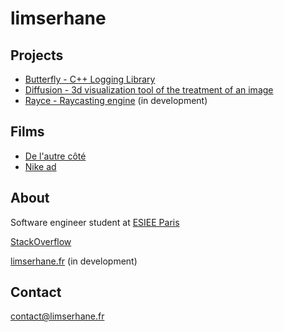 # limserhane

## Projects

- [Butterfly - C++ Logging Library](https://github.com/limserhane/Butterfly)
- [Diffusion - 3d visualization tool of the treatment of an image](https://github.com/limserhane/Diffusion)
- [Rayce - Raycasting engine](https://github.com/limserhane/Rayce) (in development)

## Films

- [De l'autre côté](https://youtu.be/yOjphL-4tIw)
- [Nike ad](https://youtu.be/02LXUPV6sDA)

## About

Software engineer student at [ESIEE Paris](https://www.esiee.fr/en)

[StackOverflow](https://stackoverflow.com/users/14913991/limserhane)

[limserhane.fr](http://www.limserhane.fr) (in development)

## Contact

contact@limserhane.fr
